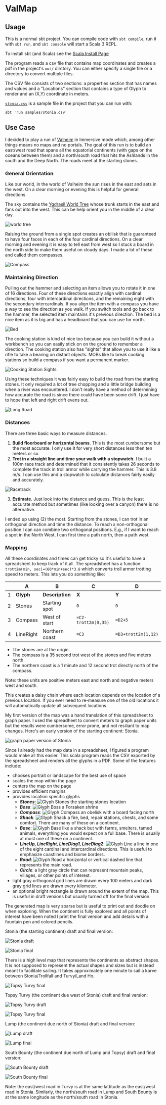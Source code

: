 # ValMap

## Usage

This is a normal sbt project. You can compile code with `sbt compile`, run it with `sbt run`, and `sbt console` will start a Scala 3 REPL.

To install sbt (and Scala) see the [Scala Install Page](https://www.scala-lang.org/download/)

The program reads a csv file that contains map coordinates and creates a pdf in the project's `out/` dirctory. You can either specify a single file or a directory to convert multiple files.

The CSV file consists of two sections: a properties section that has names and values and a "Locations" section that contains a type of Glyph to render and an (X,Y) coordinate in meters.

[`stonia.csv`](samples/stonia.csv) is a sample file in the project that you can run with:

    sbt 'run samples/stonia.csv'

## Use Case

I decided to play a run of [Valheim](https://www.valheimgame.com/) in Immersive mode which, among other things means no maps and no portals. The goal of this run is to build an east/west road that spans all the equatorial continents (with gaps on the oceans between them) and a north/south road that hits the Ashlands in the south and the Deep North. The roads meet at the starting stones.

### General Orientation

Like our world, in the world of Valheim the sun rises in the east and sets in the west. On a clear morning or evening this is helpful for general directions.

The sky contains the [Ygdrasil World Tree](https://www.reddit.com/r/valheim/comments/17pnu04/yggdrasil_overlaid_on_the_map/) whose trunk starts in the east and fans out into the west. This can be help orient you in the middle of a clear day.

![world tree](http://kleemann.org/valheim/valmap-readme/world-tree.png)

Raising the ground from a single spot creates an obilisk that is guaranteed to have four faces in each of the four cardinal directions. On a clear morning and evening it is easy to tell east from west so I stuck a board in the north side to make them useful on cloudy days. I made a lot of these and called them compasses.

![Compass](http://kleemann.org/valheim/valmap-readme/compass.png)

### Maintaining Direction

Pulling out the hammer and selecting an item allows you to rotate it in one of 16 directions. Four of these directions exactly align with cardinal directions, four with intercardinal directions, and the remaining eight with the secondary intercardinals. If you align the item with a compass you have a way to see the direction as you walk. If you switch tools and go back to the hammer, the selected item maintains it's previous direction. The bed is a nice item as it is big and has a headboard that you can use for north.

![Bed](http://kleemann.org/valheim/valmap-readme/bed.png)

The cooking station is kind of nice too because you can build it without a workbench so you can easily stick on on the ground to remember a direction. The cooking station also has "sights" that allow you to use it like a rifle to take a bearing on distant objects. MOBs like to break cooking stations so build a compass if you want a permanent marker.

![Cooking Station Sights](http://kleemann.org/valheim/valmap-readme/cooking-station-sights.png)

Using these techniques it was fairly easy to build the road from the starting stones. It only required a lot of tree chopping and a little bridge building when a river was encountered. I don't really have a method of determining how accurate the road is since there could have been some drift. I just have to hope that left and right drift evens out.

![Long Road](http://kleemann.org/valheim/valmap-readme/long-road.png)

### Distances

There are three basic ways to measure distances.

1. **Build floorboard or horizontal beams.** This is the most cumbersome but the most accurate. I only use it for very short distances less then ten meters or so.
2. **Trot in a straight line and time your walk with a stopwatch.** I built a 100m race track and determined that it consistently takes 26 seconds to complete the track in troll armor while carrying the hammer. This is 3.8 m/s. I can use this and a stopwatch to calculate distances fairly easily and accurately.

![Racetrack](http://kleemann.org/valheim/valmap-readme/racetrack.png)

3. **Estimate.** Just look into the distance and guess. This is the least accurate method but sometimes (like looking over a canyon) there is no alternative.

I ended up using (2) the most. Starting from the stones, I can trot in an orthogonal direction and time the distance. To reach a non-orthogonal position I can can combine two orthogonal positions. E.g., if I want to reach a spot in the North West, I can first time a path north, then a path west.

### Mapping

All these coordinates and times can get tricky so it's useful to have a spreadsheet to keep track of it all. The spreadsheet has a function ```trott2m(min, sec)=(60*min+sec)*3.8``` which converts troll armor trotting speed to meters. This lets you do something like:

| | A | B | C | D |
| -- | ------- | -------------------- | ---------- | ------- |
| 1 | **Glyph** | **Description** | **X** | **Y** |
| 2 | Stones | Starting spot | `0` | `0` |
| 3 | Compass | West of start | `=C2-trott2m(0,35)` | `=D2+5` |
| 4 | LineRight | Northern coast | `=C3` | `=D3+trott2m(1,12)` |

* The stones are at the origin.
* The compass is a 35 second trot west of the stones and five meters north.
* The northern coast is a 1 minute and 12 second trot directly north of the compass.

Note: these units are positive meters east and north and negative meters west and south.

This creates a daisy chain where each location depends on the location of a previous location. If you ever need to re-measure one of the old locations it will automatically update all subsequent locations.

My first version of the map was a hand translation of this spreadsheet to graph paper. I used the spreadheet to convert meters to graph paper units but the results were cumbersome, error prone, and not resiliant to map changes. Here's an early version of the starting continent: Stonia.

![graph paper version of Stonia](http://kleemann.org/valheim/valmap-readme/stonia-graph.png)

Since I already had the map data in a spreadsheet, I figured a program would make all this easier. This scala program reads the CSV exported by the spreadsheet and renders all the glyphs in a PDF. Some of the features include:

* chooses portrait or landscape for the best use of space
* scales the map within the page
* centers the map on the page
* provides efficient margins
* provides location specific glyphs
  * ***Stones***: ![Glyph Stones](http://kleemann.org/valheim/valmap-readme/glyph-stones.png) the starting stones location
  * ***Boss***: ![Glyph Boss](http://kleemann.org/valheim/valmap-readme/glyph-boss.png) a Forsaken shrine
  * ***Compass***: ![Glyph Compass](http://kleemann.org/valheim/valmap-readme/glyph-compass.png) an obelisk with a board facing north
  * ***Shack***: ![Glyph Shack](http://kleemann.org/valheim/valmap-readme/glyph-shack.png) a fire, bed, repair stations, chests, and some comfort. There are many of these on a continent.
  * ***Base***: ![Glyph Base](http://kleemann.org/valheim/valmap-readme/glyph-base.png) like a shack but with farms, smelters, tamed animals, everything you would expect on a full base. There is usually at most one of these on a continent.
  * ***LineUp, LineRight, LineDiag1, LineDiag2***: ![Glyph Line](http://kleemann.org/valheim/valmap-readme/glyph-line.png) a line in one of the eight cardinal and intercardinal directions. This is useful to emphasize coastlines and biome borders.
  * ***Road***: ![Glyph Road](http://kleemann.org/valheim/valmap-readme/glyph-road.png) a horizontal or vertical dashed line that represents the main road.
  * ***Circle***: a light gray circle that can represent mountain peaks, villages, or other points of interest.
* light gray orthogonal grid lines are drawn every 100 meters and dark gray grid lines are drawn every kilometer.
* an optional bright rectangle is drawn around the extent of the map. This is useful in draft versions but usually turned off for the final version.

The generated map is very sparse but is useful to print out and doodle on when exploring. When the continent is fully explored and all points of interest have been noted I print the final version and add details with a fountain pen and colored pencils.

Stonia (the starting continent) draft and final version:

![Stonia draft](http://kleemann.org/valheim/valmap-readme/stonia-draft.png)

![Stonia final](http://kleemann.org/valheim/valmap-readme/stonia-final.png)

There is a high level map that represents the continents as abstract shapes. It is not supposed to represent the actual shapes and sizes but is instead meant to facilitate sailing. It takes approximately one minute to sail a karve between Stonia/Trollfall and Turvy/Land Ho.

![Topsy Turvy final](http://kleemann.org/valheim/valmap-readme/topmap-cropped.svg)

Topsy Turvy (the continent due west of Stonia) draft and final version:

![Topsy Turvy draft](http://kleemann.org/valheim/valmap-readme/topsyturvy-draft.png)

![Topsy Turvy final](http://kleemann.org/valheim/valmap-readme/topsyturvy-final.png)

Lump (the continent due north of Stonia) draft and final version:

![Lump draft](http://kleemann.org/valheim/valmap-readme/lump-draft.png)

![Lump final](http://kleemann.org/valheim/valmap-readme/lump-final.png)

South Bounty (the continent due north of Lump and Topsy) draft and final version:

![South Bounty draft](http://kleemann.org/valheim/valmap-readme/southbounty-draft.png)

![South Bounty final](http://kleemann.org/valheim/valmap-readme/southbounty-final.png)

Note: the east/west road in Turvy is at the same lattitude as the east/west road in Stonia. Similarly, the north/south road in Lump and South Bounty is at the same longitude as the north/south road in Stonia.
